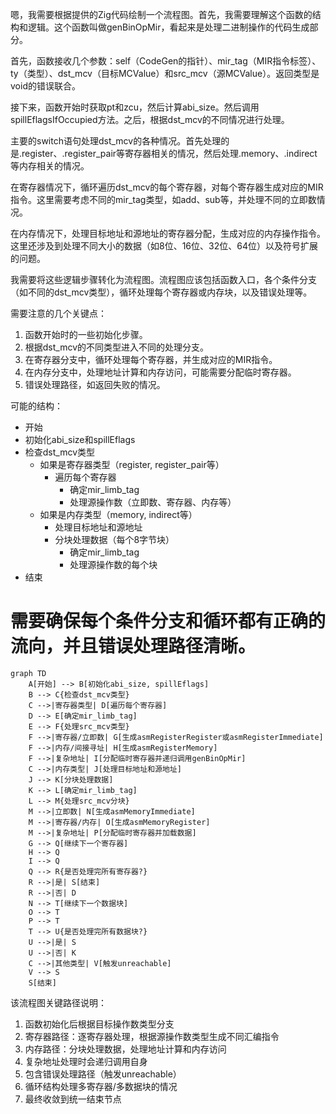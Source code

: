嗯，我需要根据提供的Zig代码绘制一个流程图。首先，我需要理解这个函数的结构和逻辑。这个函数叫做genBinOpMir，看起来是处理二进制操作的代码生成部分。

首先，函数接收几个参数：self（CodeGen的指针）、mir_tag（MIR指令标签）、ty（类型）、dst_mcv（目标MCValue）和src_mcv（源MCValue）。返回类型是void的错误联合。

接下来，函数开始时获取pt和zcu，然后计算abi_size。然后调用spillEflagsIfOccupied方法。之后，根据dst_mcv的不同情况进行处理。

主要的switch语句处理dst_mcv的各种情况。首先处理的是.register、.register_pair等寄存器相关的情况，然后处理.memory、.indirect等内存相关的情况。

在寄存器情况下，循环遍历dst_mcv的每个寄存器，对每个寄存器生成对应的MIR指令。这里需要考虑不同的mir_tag类型，如add、sub等，并处理不同的立即数情况。

在内存情况下，处理目标地址和源地址的寄存器分配，生成对应的内存操作指令。这里还涉及到处理不同大小的数据（如8位、16位、32位、64位）以及符号扩展的问题。

我需要将这些逻辑步骤转化为流程图。流程图应该包括函数入口，各个条件分支（如不同的dst_mcv类型），循环处理每个寄存器或内存块，以及错误处理等。

需要注意的几个关键点：
1. 函数开始时的一些初始化步骤。
2. 根据dst_mcv的不同类型进入不同的处理分支。
3. 在寄存器分支中，循环处理每个寄存器，并生成对应的MIR指令。
4. 在内存分支中，处理地址计算和内存访问，可能需要分配临时寄存器。
5. 错误处理路径，如返回失败的情况。

可能的结构：
- 开始
- 初始化abi_size和spillEflags
- 检查dst_mcv类型
  - 如果是寄存器类型（register, register_pair等）
    - 遍历每个寄存器
      - 确定mir_limb_tag
      - 处理源操作数（立即数、寄存器、内存等）
  - 如果是内存类型（memory, indirect等）
    - 处理目标地址和源地址
    - 分块处理数据（每个8字节块）
      - 确定mir_limb_tag
      - 处理源操作数的每个块
- 结束

需要确保每个条件分支和循环都有正确的流向，并且错误处理路径清晰。
================================================
```mermaid
graph TD
    A[开始] --> B[初始化abi_size, spillEflags]
    B --> C{检查dst_mcv类型}
    C -->|寄存器类型| D[遍历每个寄存器]
    D --> E[确定mir_limb_tag]
    E --> F{处理src_mcv类型}
    F -->|寄存器/立即数| G[生成asmRegisterRegister或asmRegisterImmediate]
    F -->|内存/间接寻址| H[生成asmRegisterMemory]
    F -->|复杂地址| I[分配临时寄存器并递归调用genBinOpMir]
    C -->|内存类型| J[处理目标地址和源地址]
    J --> K[分块处理数据]
    K --> L[确定mir_limb_tag]
    L --> M{处理src_mcv分块}
    M -->|立即数| N[生成asmMemoryImmediate]
    M -->|寄存器/内存| O[生成asmMemoryRegister]
    M -->|复杂地址| P[分配临时寄存器并加载数据]
    G --> Q[继续下一个寄存器]
    H --> Q
    I --> Q
    Q --> R{是否处理完所有寄存器?}
    R -->|是| S[结束]
    R -->|否| D
    N --> T[继续下一个数据块]
    O --> T
    P --> T
    T --> U{是否处理完所有数据块?}
    U -->|是| S
    U -->|否| K
    C -->|其他类型| V[触发unreachable]
    V --> S
    S[结束]
``` 

该流程图关键路径说明：
1. 函数初始化后根据目标操作数类型分支
2. 寄存器路径：逐寄存器处理，根据源操作数类型生成不同汇编指令
3. 内存路径：分块处理数据，处理地址计算和内存访问
4. 复杂地址处理时会递归调用自身
5. 包含错误处理路径（触发unreachable）
6. 循环结构处理多寄存器/多数据块的情况
7. 最终收敛到统一结束节点